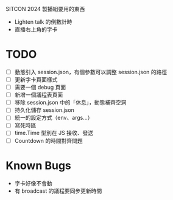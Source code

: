 SITCON 2024 製播組要用的東西

* Lighten talk 的倒數計時
* 直播右上角的字卡

# TODO

- [ ] 動態引入 session.json，有個參數可以調整 session.json 的路徑
- [ ] 更新字卡頁面樣式
- [ ] 需要一個 debug 頁面
- [ ] 新增一個議程表頁面
- [ ] 移除 session.json 中的「休息」，動態補齊空洞
- [ ] 持久化儲存 session.json
- [ ] 統一的設定方式（env、args...）
- [ ] 寫死時區
- [ ] time.Time 型別在 JS 接收、發送
- [ ] Countdown 的時間對齊問題

# Known Bugs
* 字卡好像不會動
* 有 broadcast 的議程要同步更新時間
 

